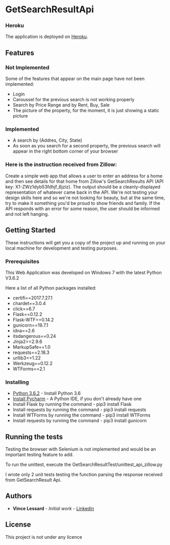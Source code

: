 # GetSearchResultApi

### Heroku
The application is deployed on [Heroku](https://flask-zillow.herokuapp.com/home).

## Features

### Not Implemented
Some of the features that appear on the main page have not been implemented:
* Login
* Caroussel for the previous search is not working properly
* Search by Price Range and by Rent, Buy, Sale
* The picture of the property, for the moment, it is just showing a static picture

### Implemented
* A search by (Addres, City, State)
* As soon as you search for a second property, the previous search will appear in the right bottom corner of your browser

### Here is the instruction received from Zillow:

Create a simple web app that allows a user to enter an address for a home and then see details for that home from Zillow's GetSearchResults API (API key: X1-ZWz1dyb53fdhjf_6jziz). The output should be a cleanly-displayed representation of whatever came back in the API. We're not testing your design skills here and so we're not looking for beauty, but at the same time, try to make it something you'd be proud to show friends and family. If the API responds with an error for some reason, the user should be informed and not left hanging.

## Getting Started

These instructions will get you a copy of the project up and running on your local machine for development and testing purposes. 

### Prerequisites

This Web Application was developed on Windows 7 with the latest Python V3.6.2

Here a list of all Python packages installed:
* certifi==2017.7.27.1
* chardet==3.0.4
* click==6.7
* Flask==0.12.2
* Flask-WTF==0.14.2
* gunicorn==19.7.1
* idna==2.6
* itsdangerous==0.24
* Jinja2==2.9.6
* MarkupSafe==1.0
* requests==2.18.3
* urllib3==1.22
* Werkzeug==0.12.2
* WTForms==2.1

### Installing

* [Python 3.6.2](https://www.python.org/downloads/) - Install Python 3.6
* [Install Pycharm](https://www.jetbrains.com/pycharm/download/#section=windows) - A Python IDE, if you don't already have one
* Install Flask by running the command - pip3 install Flask
* Install requests by running the command - pip3 install requests
* Install WTForms by running the command - pip3 install WTForms
* Install requests by running the command - pip3 install gunicorn


## Running the tests

Testing the browser with Selenium is not implemented and would be an important testing feature to add.

To run the unittest, execute the GetSearchResultTest/unittest_api_zillow.py 

I wrote only 2 unit tests testing the function parsing the response received from GetSearchResult Api.

## Authors

* **Vince Lessard** - *Initial work* - [Linkedin](https://www.linkedin.com/in/vlbca/)

## License

This project is not under any licence
